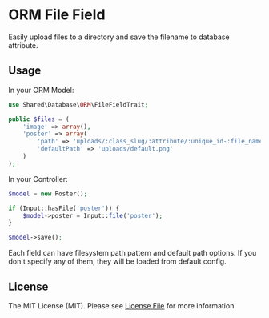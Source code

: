 # ORM File Field

Easily upload files to a directory and save the filename to database attribute.

## Usage

In your ORM Model:

```php
use Shared\Database\ORM\FileFieldTrait;

public $files = (
    'image' => array(),
    'poster' => array(
        'path' => 'uploads/:class_slug/:attribute/:unique_id-:file_name',
        'defaultPath' => 'uploads/default.png'
    )
);
```
In your Controller:

```php
$model = new Poster();

if (Input::hasFile('poster')) {
    $model->poster = Input::file('poster');
}

$model->save();
```
Each field can have filesystem path pattern and default path options. If you don't specify any of them, they will be loaded from default config.

## License

The MIT License (MIT). Please see [License File](LICENSE.md) for more information.
